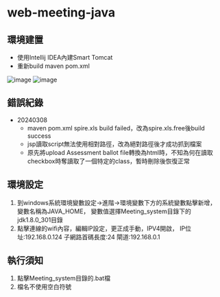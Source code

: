 # web-meeting-java

## 環境建置
- 使用Intellij IDEA內建Smart Tomcat
- 重新build maven pom.xml
  
![image](https://github.com/SCYeh/Java_Web_Meeting_System/assets/88961674/bc26a6cb-cdae-438f-8b2e-db4b4fbd6680)
![image](https://github.com/SCYeh/Java_Web_Meeting_System/assets/88961674/ccb16f67-6f9f-47dc-a7d1-a4d040c2d17d)

## 錯誤紀錄
- 20240308
    - maven pom.xml spire.xls build failed，改為spire.xls.free後build success
    - jsp讀取script無法使用相對路徑，改為絕對路徑後才成功抓到檔案
    - 原先將upload Assessment ballot file轉換為html時，不知為何在讀取checkbox時奪讀取了一個特定的class，暫時刪除後恢復正常

## 環境設定
1. 到windows系統環境變數設定->進階->環境變數下方的系統變數點擊新增，
    變數名稱為JAVA_HOME，
    變數值選擇Meeting_system目錄下的jdk1.8.0_301目錄
2. 點擊連線的wifi內容，編輯IP設定，更正成手動，IPV4開啟，
    IP位址:192.168.0.124
    子網路首碼長度:24
    閘道:192.168.0.1
## 執行須知
1. 點擊Meeting_system目錄的.bat檔
2. 檔名不使用空白符號
